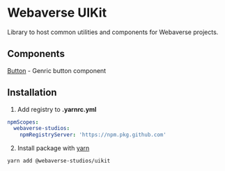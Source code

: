 # Webaverse UIKit

Library to host common utilities and components for Webaverse projects.

## Components

[Button](src/components/Button/index.tsx) - Genric button component

## Installation

1. Add registry to **.yarnrc.yml**

```yaml
npmScopes:
  webaverse-studios:
    npmRegistryServer: 'https://npm.pkg.github.com'
```

2. Install package with [yarn](https://yarnpkg.com/getting-started/install)

```bash
yarn add @webaverse-studios/uikit
```
